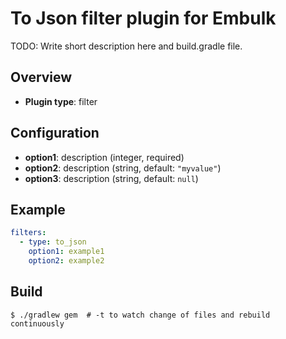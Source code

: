 # To Json filter plugin for Embulk

TODO: Write short description here and build.gradle file.

## Overview

* **Plugin type**: filter

## Configuration

- **option1**: description (integer, required)
- **option2**: description (string, default: `"myvalue"`)
- **option3**: description (string, default: `null`)

## Example

```yaml
filters:
  - type: to_json
    option1: example1
    option2: example2
```


## Build

```
$ ./gradlew gem  # -t to watch change of files and rebuild continuously
```
